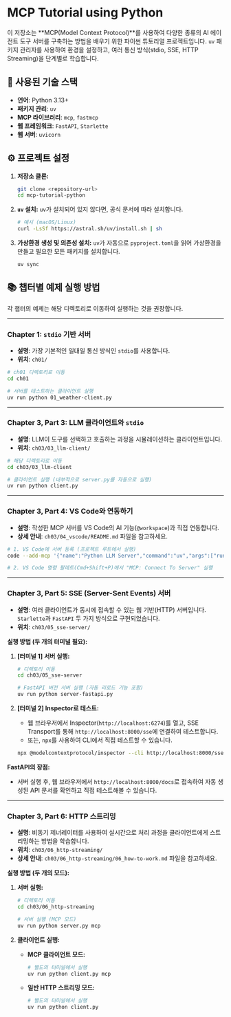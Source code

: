# MCP Tutorial using Python

이 저장소는 **MCP(Model Context Protocol)**를 사용하여 다양한 종류의 AI 에이전트 도구 서버를 구축하는 방법을 배우기 위한 파이썬 튜토리얼 프로젝트입니다. `uv` 패키지 관리자를 사용하여 환경을 설정하고, 여러 통신 방식(stdio, SSE, HTTP Streaming)을 단계별로 학습합니다.

## 🚀 사용된 기술 스택

-   **언어**: Python 3.13+
-   **패키지 관리**: `uv`
-   **MCP 라이브러리**: `mcp`, `fastmcp`
-   **웹 프레임워크**: `FastAPI`, `Starlette`
-   **웹 서버**: `uvicorn`

## ⚙️ 프로젝트 설정

1.  **저장소 클론:**
    ```bash
    git clone <repository-url>
    cd mcp-tutorial-python
    ```

2.  **`uv` 설치:**
    `uv`가 설치되어 있지 않다면, 공식 문서에 따라 설치합니다.
    ```bash
    # 예시 (macOS/Linux)
    curl -LsSf https://astral.sh/uv/install.sh | sh
    ```

3.  **가상환경 생성 및 의존성 설치:**
    `uv`가 자동으로 `pyproject.toml`을 읽어 가상환경을 만들고 필요한 모든 패키지를 설치합니다.
    ```bash
    uv sync
    ```

## 📚 챕터별 예제 실행 방법

각 챕터의 예제는 해당 디렉토리로 이동하여 실행하는 것을 권장합니다.

---

### Chapter 1: `stdio` 기반 서버

-   **설명**: 가장 기본적인 일대일 통신 방식인 `stdio`를 사용합니다.
-   **위치**: `ch01/`

```bash
# ch01 디렉토리로 이동
cd ch01

# 서버를 테스트하는 클라이언트 실행
uv run python 01_weather-client.py
```

---

### Chapter 3, Part 3: LLM 클라이언트와 `stdio`

-   **설명**: LLM이 도구를 선택하고 호출하는 과정을 시뮬레이션하는 클라이언트입니다.
-   **위치**: `ch03/03_llm-client/`

```bash
# 해당 디렉토리로 이동
cd ch03/03_llm-client

# 클라이언트 실행 (내부적으로 server.py를 자동으로 실행)
uv run python client.py
```

---

### Chapter 3, Part 4: VS Code와 연동하기

-   **설명**: 작성한 MCP 서버를 VS Code의 AI 기능(`@workspace`)과 직접 연동합니다.
-   **상세 안내**: `ch03/04_vscode/README.md` 파일을 참고하세요.

```bash
# 1. VS Code에 서버 등록 (프로젝트 루트에서 실행)
code --add-mcp '{"name":"Python LLM Server","command":"uv","args":["run","python","ch03/03_llm-client/server.py"]}'

# 2. VS Code 명령 팔레트(Cmd+Shift+P)에서 "MCP: Connect To Server" 실행
```

---

### Chapter 3, Part 5: SSE (Server-Sent Events) 서버

-   **설명**: 여러 클라이언트가 동시에 접속할 수 있는 웹 기반(HTTP) 서버입니다. `Starlette`과 `FastAPI` 두 가지 방식으로 구현되었습니다.
-   **위치**: `ch03/05_sse-server/`

**실행 방법 (두 개의 터미널 필요):**

1.  **[터미널 1] 서버 실행:**
    ```bash
    # 디렉토리 이동
    cd ch03/05_sse-server

    # FastAPI 버전 서버 실행 (자동 리로드 기능 포함)
    uv run python server-fastapi.py
    ```

2.  **[터미널 2] Inspector로 테스트:**
    -   웹 브라우저에서 Inspector(`http://localhost:6274`)를 열고, SSE Transport를 통해 `http://localhost:8000/sse`에 연결하여 테스트합니다.
    -   또는, `npx`를 사용하여 CLI에서 직접 테스트할 수 있습니다.
    ```bash
    npx @modelcontextprotocol/inspector --cli http://localhost:8000/sse --method tools/list
    ```

**FastAPI의 장점:**
-   서버 실행 후, 웹 브라우저에서 `http://localhost:8000/docs`로 접속하여 자동 생성된 API 문서를 확인하고 직접 테스트해볼 수 있습니다.

---

### Chapter 3, Part 6: HTTP 스트리밍

-   **설명**: 비동기 제너레이터를 사용하여 실시간으로 처리 과정을 클라이언트에게 스트리밍하는 방법을 학습합니다.
-   **위치**: `ch03/06_http-streaming/`
-   **상세 안내**: `ch03/06_http-streaming/06_how-to-work.md` 파일을 참고하세요.

**실행 방법 (두 개의 모드):**

1.  **서버 실행:**
    ```bash
    # 디렉토리 이동
    cd ch03/06_http-streaming

    # 서버 실행 (MCP 모드)
    uv run python server.py mcp
    ```

2.  **클라이언트 실행:**
    -   **MCP 클라이언트 모드:**
        ```bash
        # 별도의 터미널에서 실행
        uv run python client.py mcp
        ```
    -   **일반 HTTP 스트리밍 모드:**
        ```bash
        # 별도의 터미널에서 실행
        uv run python client.py
        ```